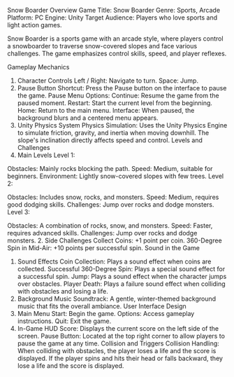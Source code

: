 Snow Boarder
Overview
Game Title: Snow Boarder
Genre: Sports, Arcade
Platform: PC
Engine: Unity
Target Audience: Players who love sports and light action games.

Snow Boarder is a sports game with an arcade style, where players control a snowboarder to traverse snow-covered slopes and face various challenges. The game emphasizes control skills, speed, and player reflexes.

Gameplay Mechanics
1. Character Controls
Left / Right: Navigate to turn.
Space: Jump.
2. Pause Button
Shortcut: Press the Pause button on the interface to pause the game.
Pause Menu Options:
Continue: Resume the game from the paused moment.
Restart: Start the current level from the beginning.
Home: Return to the main menu.
Interface: When paused, the background blurs and a centered menu appears.
3. Unity Physics System
Physics Simulation:
Uses the Unity Physics Engine to simulate friction, gravity, and inertia when moving downhill. The slope's inclination directly affects speed and control.
Levels and Challenges
1. Main Levels
Level 1:

Obstacles: Mainly rocks blocking the path.
Speed: Medium, suitable for beginners.
Environment: Lightly snow-covered slopes with few trees.
Level 2:

Obstacles: Includes snow, rocks, and monsters.
Speed: Medium, requires good dodging skills.
Challenges: Jump over rocks and dodge monsters.
Level 3:

Obstacles: A combination of rocks, snow, and monsters.
Speed: Faster, requires advanced skills.
Challenges: Jump over rocks and dodge monsters.
2. Side Challenges
Collect Coins: +1 point per coin.
360-Degree Spin in Mid-Air: +10 points per successful spin.
Sound in the Game
1. Sound Effects
Coin Collection: Plays a sound effect when coins are collected.
Successful 360-Degree Spin: Plays a special sound effect for a successful spin.
Jump: Plays a sound effect when the character jumps over obstacles.
Player Death: Plays a failure sound effect when colliding with obstacles and losing a life.
2. Background Music
Soundtrack: A gentle, winter-themed background music that fits the overall ambiance.
User Interface Design
1. Main Menu
Start: Begin the game.
Options: Access gameplay instructions.
Quit: Exit the game.
2. In-Game HUD
Score: Displays the current score on the left side of the screen.
Pause Button: Located at the top right corner to allow players to pause the game at any time.
Collision and Triggers
Collision Handling:
When colliding with obstacles, the player loses a life and the score is displayed.
If the player spins and hits their head or falls backward, they lose a life and the score is displayed.
